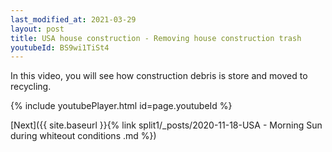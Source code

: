 ```yaml
---
last_modified_at: 2021-03-29
layout: post
title: USA house construction - Removing house construction trash 
youtubeId: BS9wi1TiSt4
---
```

 
In this video, you will see how construction debris is store and moved to recycling.
 
 
 


{% include youtubePlayer.html id=page.youtubeId %}
 
 
[Next]({{ site.baseurl }}{% link split1/_posts/2020-11-18-USA - Morning Sun during whiteout conditions .md %})
